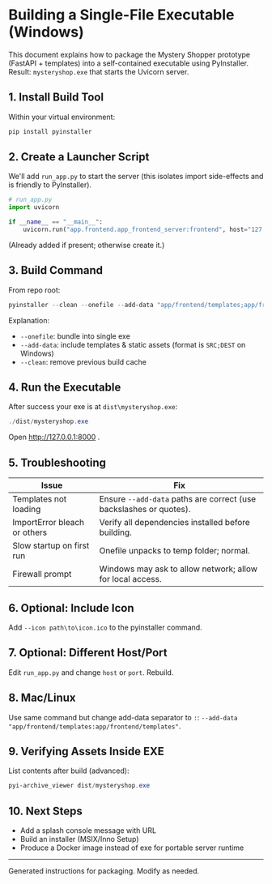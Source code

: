 # Building a Single-File Executable (Windows)

This document explains how to package the Mystery Shopper prototype (FastAPI + templates) into a self-contained executable using PyInstaller. Result: `mysteryshop.exe` that starts the Uvicorn server.

## 1. Install Build Tool
Within your virtual environment:
```powershell
pip install pyinstaller
```

## 2. Create a Launcher Script
We'll add `run_app.py` to start the server (this isolates import side-effects and is friendly to PyInstaller).

```python
# run_app.py
import uvicorn

if __name__ == "__main__":
    uvicorn.run("app.frontend.app_frontend_server:frontend", host="127.0.0.1", port=8000)
```

(Already added if present; otherwise create it.)

## 3. Build Command
From repo root:
```powershell
pyinstaller --clean --onefile --add-data "app/frontend/templates;app/frontend/templates" --add-data "app/frontend/static;app/frontend/static" --name mysteryshop run_app.py
```
Explanation:
- `--onefile`: bundle into single exe
- `--add-data`: include templates & static assets (format is `SRC;DEST` on Windows)
- `--clean`: remove previous build cache

## 4. Run the Executable
After success your exe is at `dist\mysteryshop.exe`:
```powershell
./dist/mysteryshop.exe
```
Open http://127.0.0.1:8000 .

## 5. Troubleshooting
| Issue | Fix |
|-------|-----|
| Templates not loading | Ensure `--add-data` paths are correct (use backslashes or quotes). |
| ImportError bleach or others | Verify all dependencies installed before building. |
| Slow startup on first run | Onefile unpacks to temp folder; normal. |
| Firewall prompt | Windows may ask to allow network; allow for local access. |

## 6. Optional: Include Icon
Add `--icon path\to\icon.ico` to the pyinstaller command.

## 7. Optional: Different Host/Port
Edit `run_app.py` and change `host` or `port`. Rebuild.

## 8. Mac/Linux
Use same command but change add-data separator to `:`: `--add-data "app/frontend/templates:app/frontend/templates"`.

## 9. Verifying Assets Inside EXE
List contents after build (advanced):
```powershell
pyi-archive_viewer dist/mysteryshop.exe
```

## 10. Next Steps
- Add a splash console message with URL
- Build an installer (MSIX/Inno Setup)
- Produce a Docker image instead of exe for portable server runtime

---
Generated instructions for packaging. Modify as needed.
